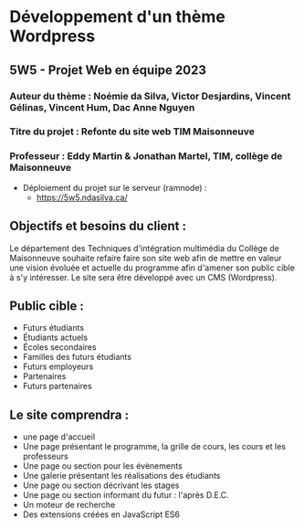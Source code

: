 # Développement d'un thème Wordpress 
## 5W5 - Projet Web en équipe 2023
### Auteur du thème : Noémie da Silva, Victor Desjardins, Vincent Gélinas, Vincent Hum, Dac Anne Nguyen
### Titre du projet : Refonte du site web TIM Maisonneuve
### Professeur : Eddy Martin & Jonathan Martel, TIM, collège de Maisonneuve

- Déploiement du projet sur le serveur (ramnode) :
  - https://5w5.ndasilva.ca/

## Objectifs et besoins du client :
  Le département des Techniques d'intégration multimédia du Collège de Maisonneuve souhaite refaire faire son site web afin de mettre en valeur une vision évoluée et actuelle du programme afin d'amener son public cible à s'y intéresser. Le site sera être développé avec un CMS (Wordpress).

## Public cible :
  - Futurs étudiants
  - Étudiants actuels
  - Écoles secondaires
  - Familles des futurs étudiants
  - Futurs employeurs
  - Partenaires
  - Futurs partenaires

## Le site comprendra :  
  - une page d'accueil
  - Une page présentant le programme, la grille de cours, les cours et les professeurs
  - Une page ou section pour les évènements
  - Une galerie présentant les réalisations des étudiants
  - Une page ou section décrivant les stages
  - Une page ou section informant du futur : l'après D.E.C.
  - Un moteur de recherche
  - Des extensions créées en JavaScript ES6
  


